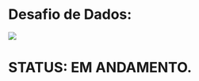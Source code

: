 # Desafio de Dados:
<img src =  "/home/davyssonlucas/jupyter/desafiodeltalake/assets/photo_2023-10-25_21-25-10.jpg">

# STATUS: EM ANDAMENTO.
